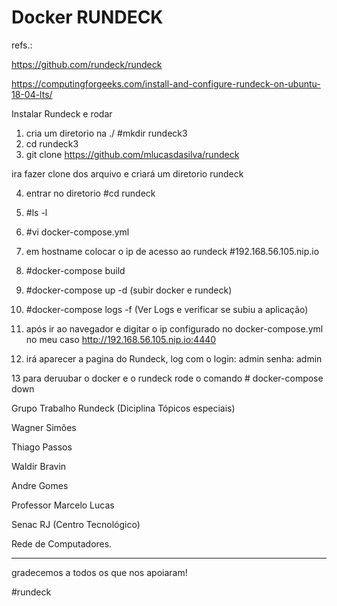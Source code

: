 

# Docker RUNDECK


refs.:

https://github.com/rundeck/rundeck

https://computingforgeeks.com/install-and-configure-rundeck-on-ubuntu-18-04-lts/

Instalar Rundeck e rodar

1) cria um diretorio na ./ #mkdir rundeck3
2) cd rundeck3
3) git clone https://github.com/mlucasdasilva/rundeck

ira fazer clone dos arquivo e criará um diretorio rundeck

4) entrar no diretorio #cd rundeck
5) #ls -l
6) #vi docker-compose.yml
7) em hostname colocar o ip de acesso ao rundeck
   #192.168.56.105.nip.io
8) #docker-compose build
9) #docker-compose up -d (subir docker e rundeck)

10) #docker-compose logs -f (Ver Logs e verificar se subiu a aplicação)
11) após ir ao navegador e digitar o ip configurado no docker-compose.yml no meu caso http://192.168.56.105.nip.io:4440

12) irá aparecer a pagina do Rundeck, log com o login: admin senha: admin

13 para deruubar o docker e o rundeck rode o comando # docker-compose down 

Grupo Trabalho Rundeck (Diciplina Tópicos especiais)


Wagner Simões

Thiago Passos

Waldir Bravin

Andre  Gomes



Professor Marcelo Lucas

Senac RJ (Centro Tecnológico)

Rede de Computadores.

_____________________________

gradecemos a todos os que nos apoiaram!

#rundeck

